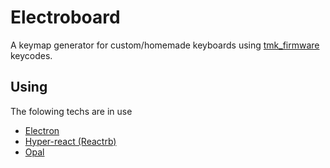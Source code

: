# Electroboard

A keymap generator for custom/homemade keyboards using [tmk_firmware](https://github.com/tmk/tmk_keyboard) keycodes.

## Using

The folowing techs are in use

* [Electron](https://github.com/electron/electron)
* [Hyper-react (Reactrb)](https://github.com/ruby-hyperloop/hyper-react)
* [Opal](https://github.com/opal/opal)
